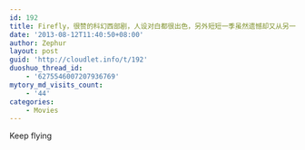 ```yaml
---
id: 192
title: Firefly，很赞的科幻西部剧，人设对白都很出色，另外短短一季虽然遗憾却又从另一面保证了剧集的高质量
date: '2013-08-12T11:40:50+08:00'
author: Zephur
layout: post
guid: 'http://cloudlet.info/t/192'
duoshuo_thread_id:
    - '6275546007207936769'
mytory_md_visits_count:
    - '44'
categories:
    - Movies
---
```


Keep flying
